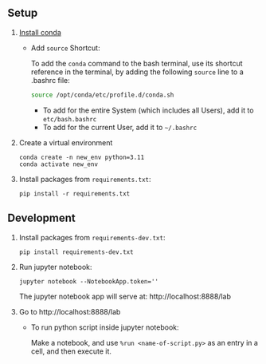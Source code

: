 ## Setup

1. [Install conda](https://conda.io/projects/conda/en/latest/user-guide/install/rpm-debian.html)

   - Add `source` Shortcut:

     To add the `conda` command to the bash terminal, use its shortcut reference in the terminal, by adding the following `source` line to a .bashrc file:

     ```sh
     source /opt/conda/etc/profile.d/conda.sh
     ```

     - To add for the entire System (which includes all Users), add it to `etc/bash.bashrc`
     - To add for the current User, add it to `~/.bashrc`

1. Create a virtual environment

   ```
   conda create -n new_env python=3.11
   conda activate new_env
   ```

1. Install packages from `requirements.txt`:

   ```
   pip install -r requirements.txt
   ```

## Development

1. Install packages from `requirements-dev.txt`:

   ```
   pip install requirements-dev.txt
   ```

1. Run jupyter notebook:

   ```
   jupyter notebook --NotebookApp.token=''
   ```

   The jupyter notebook app will serve at: http://localhost:8888/lab

1. Go to http://localhost:8888/lab

   - To run python script inside jupyter notebook:

     Make a notebook, and use `%run <name-of-script.py>` as an entry in a cell, and then execute it.
